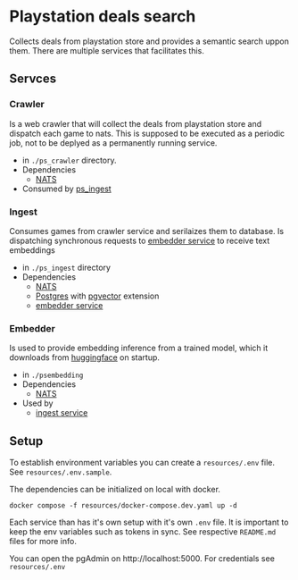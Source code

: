 # Playstation deals search

Collects deals from playstation store and provides a semantic search uppon them. There are multiple services that facilitates this.

## Servces

### Crawler
Is a web crawler that will collect the deals from playstation store and dispatch each game to nats. This is supposed to be executed as a periodic job, not to be deplyed as a permanently running service.
 - in `./ps_crawler` directory.
 - Dependencies
    - [NATS](https://docs.nats.io/)
 - Consumed by [ps_ingest](#ingest)

### Ingest
Consumes games from crawler service and serilaizes them to database. Is dispatching synchronous requests to [embedder service](#embedder) to receive text embeddings
 - in `./ps_ingest` directory
 - Dependencies
    - [NATS](https://docs.nats.io/)
    - [Postgres](https://www.postgresql.org/) with [pgvector](https://github.com/pgvector/pgvector) extension
    - [embedder service](#embedder)

### Embedder
Is used to provide embedding inference from a trained model, which it downloads from [huggingface](https://huggingface.co/) on startup.
 - in `./psembedding`
 - Dependencies
    - [NATS](https://docs.nats.io/)
 - Used by
    - [ingest service](#ingest)

## Setup

To establish environment variables you can create a `resources/.env` file. See `resources/.env.sample`.

The dependencies can be initialized on local with docker.
```shell
docker compose -f resources/docker-compose.dev.yaml up -d
```

Each service than has it's own setup with it's own `.env` file. It is important to keep the env variables such as tokens in sync. See respective `README.md` files for more info.

You can open the pgAdmin on http://localhost:5000. For credentials see `resources/.env`
